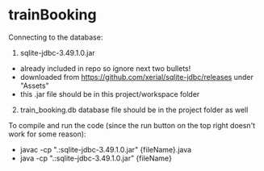 # trainBooking


Connecting to the database:
1) sqlite-jdbc-3.49.1.0.jar 
- already included in repo so ignore next two bullets!
- downloaded from https://github.com/xerial/sqlite-jdbc/releases under "Assets"
- this .jar file should be in this project/workspace folder
2) train_booking.db database file should be in the project folder as well



To compile and run the code (since the run button on the top right doesn't work for some reason):
- javac -cp ".:sqlite-jdbc-3.49.1.0.jar" {fileName}.java
- java -cp ".:sqlite-jdbc-3.49.1.0.jar" {fileName}
